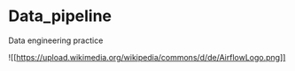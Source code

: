 # Data_pipeline

Data engineering practice

![[https://upload.wikimedia.org/wikipedia/commons/d/de/AirflowLogo.png]]
